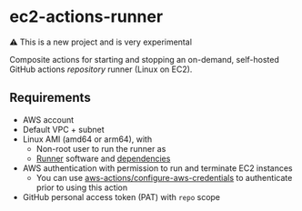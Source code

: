 # ec2-actions-runner

⚠️ This is a new project and is very experimental

Composite actions for starting and stopping an on-demand, self-hosted GitHub actions _repository_ runner (Linux on EC2).

## Requirements

- AWS account
- Default VPC + subnet
- Linux AMI (amd64 or arm64), with
  - Non-root user to run the runner as
  - [Runner](https://github.com/actions/runner) software and [dependencies](https://github.com/actions/runner/blob/main/docs/start/envlinux.md)
- AWS authentication with permission to run and terminate EC2 instances
  - You can use [aws-actions/configure-aws-credentials](https://github.com/aws-actions/configure-aws-credentials) to authenticate prior to using this action
- GitHub personal access token (PAT) with `repo` scope
